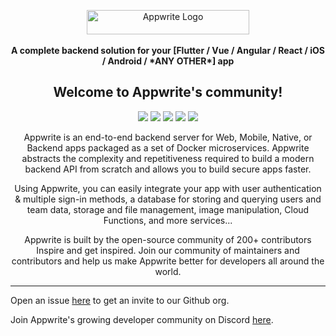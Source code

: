 <p align="center">
    <a href="https://appwrite.io" target="_blank"><img width="260" height="39" src="https://appwrite.io/images/appwrite.svg" alt="Appwrite Logo"></a>
    <br />
    <br />
    <b>A complete backend solution for your [Flutter / Vue / Angular / React / iOS / Android / *ANY OTHER*] app</b>
</p>

<h2 align="center">
    Welcome to Appwrite's community!
</h2>

<p align="center">
<a href="https://hacktoberfest.appwrite.io" alt="Hacktoberfest" target="_blank" rel="noopener noreferrer"><img src="https://img.shields.io/static/v1?label=hacktoberfest&message=friendly&color=90a88b&style=flat-square" /></a>
<a href="https://appwrite.io/discord" alt="Discord" target="_blank" rel="noopener noreferrer"><img src="https://img.shields.io/discord/564160730845151244?label=discord&style=flat-square" /></a>
<a href="https://hub.docker.com/r/appwrite/appwrite" alt="Docker Pulls" target="_blank" rel="noopener noreferrer"><img src="https://img.shields.io/docker/pulls/appwrite/appwrite?color=f02e65&style=flat-square" /></a>
<a href="https://https://travis-ci.com/appwrite/appwrite" alt="Build Status" target="_blank" rel="noopener noreferrer"><img src="https://img.shields.io/travis/com/appwrite/appwrite?style=flat-square"/></a>
<a href="https://twitter.com/appwrite_io" alt="Twitter Account" target="_blank" rel="noopener noreferrer"><img src="https://img.shields.io/twitter/follow/appwrite_io?color=00acee&label=twitter&style=flat-square" /></a>
</p>

<p align="center">
Appwrite is an end-to-end backend server for Web, Mobile, Native, or Backend apps packaged as a set of Docker microservices. Appwrite abstracts the complexity and repetitiveness required to build a modern backend API from scratch and allows you to build secure apps faster.
</p>
<p align="center">
Using Appwrite, you can easily integrate your app with user authentication & multiple sign-in methods, a database for storing and querying users and team data, storage and file management, image manipulation, Cloud Functions, and more services...
</p>
<p align="center">
Appwrite is built by the open-source community of 200+ contributors
Inspire and get inspired. Join our community of maintainers and contributors and help us make Appwrite better for developers all around the world.
</p>

---

Open an issue [here](./issues/new?assignees=&labels=invite+me+to+the+organisation&template=invitation.yml&title=Please+invite+me+to+the+GitHub+Community+Organization) to get an invite to our Github org.

Join Appwrite's growing developer community on Discord [here](https://discord.gg/GSeTUeA).

